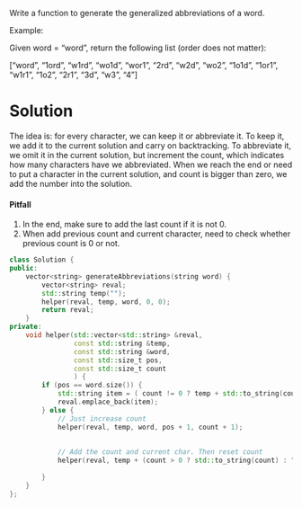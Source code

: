 Write a function to generate the generalized abbreviations of a word.

Example:

Given word = “word”, return the following list (order does not matter):

[“word”, “1ord”, “w1rd”, “wo1d”, “wor1”, “2rd”, “w2d”, “wo2”, “1o1d”, “1or1”, “w1r1”, “1o2”, “2r1”, “3d”, “w3”, “4”]


# Solution

The idea is: for every character, we can keep it or abbreviate it. To keep it, we add it to the current solution and carry on backtracking. To abbreviate it, we omit it in the current solution, but increment the count, which indicates how many characters have we abbreviated. When we reach the end or need to put a character in the current solution, and count is bigger than zero, we add the number into the solution.

#### Pitfall

1. In the end, make sure to add the last count if it is not 0.
2. When add previous count and current character, need to check whether previous count is 0 or not.

```cpp
class Solution {
public:
    vector<string> generateAbbreviations(string word) {
        vector<string> reval;
        std::string temp("");
        helper(reval, temp, word, 0, 0);
        return reval;
    }
private:
    void helper(std::vector<std::string> &reval,
                const std::string &temp,
                const std::string &word,
                const std::size_t pos,
                const std::size_t count
                ) {
        if (pos == word.size()) {
            std::string item = ( count != 0 ? temp + std::to_string(count) : temp);
            reval.emplace_back(item);
        } else {
            // Just increase count
            helper(reval, temp, word, pos + 1, count + 1);
            
         
            // Add the count and current char. Then reset count
            helper(reval, temp + (count > 0 ? std::to_string(count) : "") + word[pos], word, pos + 1, 0);
            
        }
    }
};
```
